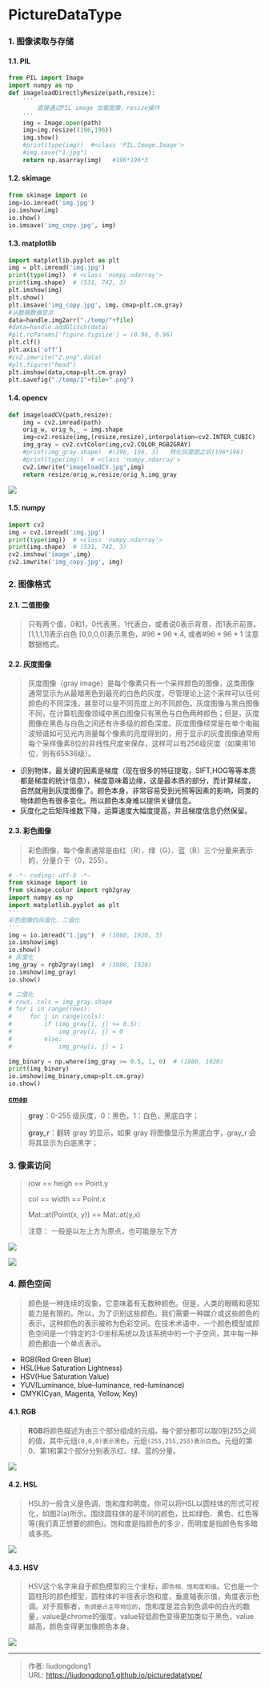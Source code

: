 # PictureDataType


### 1. 图像读取与存储

#### 1.1. PIL

```python
from PIL import Image
import numpy as np
def imageloadDirectlyResize(path,resize):
    '''
        直接通过PIL image 加载图像，resize操作
    '''
    img = Image.open(path)
    img=img.resize((196,196))
    img.show()
    #print(type(img))  #<class 'PIL.Image.Image'>
    #img.save("1.jpg")
    return np.asarray(img)   #196*196*3
```

#### 1.2. skimage

```python
from skimage import io
img=io.imread('img.jpg')
io.imshow(img)
io.show()
io.imsave('img_copy.jpg', img)
```

#### 1.3. matplotlib

```python
import matplotlib.pyplot as plt
img = plt.imread('img.jpg')
print(type(img))  # <class 'numpy.ndarray'>
print(img.shape)  # (531, 742, 3)
plt.imshow(img)
plt.show()
plt.imsave('img_copy.jpg', img，cmap=plt.cm.gray)
#从数据数据显示
data=handle.img2arr("./temp/"+file)
#data=handle.addGlitch(data)
#plt.rcParams['figure.figsize'] = (0.96, 0.96)
plt.clf()
plt.axis('off')
#cv2.imwrite("2.png",data)
#plt.figure("head")
plt.imshow(data,cmap=plt.cm.gray)
plt.savefig("./temp/1"+file+".png")
```

#### 1.4. opencv

```python
def imageloadCV(path,resize):
    img = cv2.imread(path)
    orig_w, orig_h,_ = img.shape
    img=cv2.resize(img,(resize,resize),interpolation=cv2.INTER_CUBIC)
    img_gray = cv2.cvtColor(img,cv2.COLOR_RGB2GRAY)
    #print(img_gray.shape)  #(196, 196, 3)   转化灰度图之后(196*196)
    #print(type(img))  # <class 'numpy.ndarray'>
    cv2.imwrite("imageloadCV.jpg",img)
    return resize/orig_w,resize/orig_h,img_gray
```

![](https://gitee.com/github-25970295/blogpictureV2/raw/master/image-20210516154604079.png)

#### 1.5. numpy

```python
import cv2
img = cv2.imread('img.jpg')
print(type(img))  # <class 'numpy.ndarray'>
print(img.shape)  # (531, 742, 3)
cv2.imshow('image',img)
cv2.imwrite('img_copy.jpg', img)
```

### 2. 图像格式

#### 2.1. 二值图像

> 只有两个值，0和1，0代表黑，1代表白，或者说0表示背景，而1表示前景。 [1,1,1,1]表示白色 [0,0,0,0]表示黑色，$\# 96*96*4$, 或者$\# 96*96*1$ 注意数据格式。

#### 2.2. 灰度图像

> 灰度图像（gray image）是每个像素只有一个采样颜色的图像，这类图像通常显示为从最暗黑色到最亮的白色的灰度，尽管理论上这个采样可以任何颜色的不同深浅，甚至可以是不同亮度上的不同颜色。灰度图像与黑白图像不同，在计算机图像领域中黑白图像只有黑色与白色两种颜色；但是，灰度图像在黑色与白色之间还有许多级的颜色深度。灰度图像经常是在单个电磁波频谱如可见光内测量每个像素的亮度得到的，用于显示的灰度图像通常用每个采样像素8位的非线性尺度来保存，这样可以有256级灰度（如果用16位，则有65536级）。 

- 识别物体，最关键的因素是梯度（现在很多的特征提取，SIFT,HOG等等本质都是梯度的统计信息），梯度意味着边缘，这是最本质的部分，而计算梯度，自然就用到灰度图像了。颜色本身，非常容易受到光照等因素的影响，同类的物体颜色有很多变化。所以颜色本身难以提供关键信息。
- 灰度化之后矩阵维数下降，运算速度大幅度提高，并且梯度信息仍然保留。

#### 2.3. 彩色图像

> 彩色图像，每个像素通常是由红（R）、绿（G）、蓝（B）三个分量来表示的，分量介于（0，255）。

```python
# -*- coding: utf-8 -*-
from skimage import io
from skimage.color import rgb2gray
import numpy as np
import matplotlib.pyplot as plt
'''
彩色图像的灰度化、二值化
'''
img = io.imread("1.jpg")  # (1080, 1920, 3)
io.imshow(img)
io.show()
# 灰度化
img_gray = rgb2gray(img)  # (1080, 1920)
io.imshow(img_gray)
io.show()

# 二值化
# rows, cols = img_gray.shape
# for i in range(rows):
#     for j in range(cols):
#         if (img_gray[i, j] <= 0.5):
#             img_gray[i, j] = 0
#         else:
#             img_gray[i, j] = 1
 
img_binary = np.where(img_gray >= 0.5, 1, 0)  # (1080, 1920)
print(img_binary)
io.imshow(img_binary,cmap=plt.cm.gray)
io.show()
```

**[cmap](https://matplotlib.org/3.1.1/tutorials/colors/colormaps.html)**

> **gray**：0-255 级灰度，0：黑色，1：白色，黑底白字；
>
> **gray_r**：翻转 gray 的显示，如果 gray 将图像显示为黑底白字，gray_r 会将其显示为白底黑字；

### 3. 像素访问

> row == heigh == Point.y
>
> col == width == Point.x
>
> Mat::at(Point(x, y)) == Mat::at(y,x)
>
> 注意： 一般是以左上方为原点，也可能是左下方

![](https://gitee.com/github-25970295/blogImage/raw/master/img/image-20201027093952408.png)

![](https://gitee.com/github-25970295/blogImage/raw/master/img/image-20201027132339343.png)

### 4. 颜色空间

> 颜色是一种连续的现象，它意味着有无数种颜色。但是，人类的眼睛和感知能力是有限的。所以，为了识别这些颜色，我们需要一种媒介或这些颜色的表示，这种颜色的表示被称为色彩空间。在技术术语中，一个颜色模型或颜色空间是一个特定的3-D坐标系统以及该系统中的一个子空间，其中每一种颜色都由一个单点表示。

- RGB(Red Green Blue)
- HSL(Hue Saturation Lightness)
- HSV(Hue Saturation Value)
- YUV(Luminance, blue–luminance, red–luminance)
- CMYK(Cyan, Magenta, Yellow, Key)

#### 4.1.  RGB

> **RGB**将颜色描述为由三个部分组成的元组。每个部分都可以取0到255之间的值，其中元组`(0,0,0)表示黑色`，元组`(255,255,255)表示白色`。元组的第0、第1和第2个部分分别表示红、绿、蓝的分量。

![](https://gitee.com/github-25970295/blogImage/raw/master/img/image-20201213103931034.png)

#### 4.2.  HSL

> HSL的一般含义是色调、饱和度和明度。你可以将HSL以圆柱体的形式可视化，如图2(a)所示。围绕圆柱体的是不同的颜色，比如绿色、黄色、红色等等(我们真正想要的颜色)。饱和度是指颜色的多少，而明度是指颜色有多暗或多亮。

![](https://gitee.com/github-25970295/blogImage/raw/master/img/image-20201213104224305.png)

#### 4.3. HSV

> HSV这个名字来自于颜色模型的三个坐标，即`色相、饱和度和值`。它也是一个圆柱形的颜色模型，圆柱体的半径表示饱和度，垂直轴表示值，角度表示色调。对于观察者，`色调是占主导地位的`，饱和度是混合到色调中的白光的数量，value是chrome的强度，value较低颜色变得更加类似于黑色，value越高，颜色变得更加像颜色本身。

![](https://gitee.com/github-25970295/blogImage/raw/master/img/image-20201213104334553.png)

---

> 作者: liudongdong1  
> URL: https://liudongdong1.github.io/picturedatatype/  

